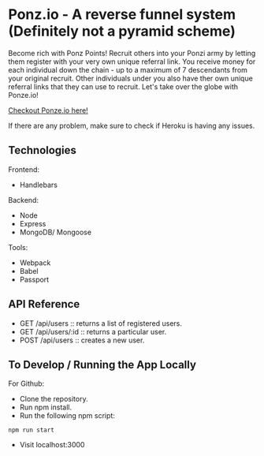 # Ponz.io - A reverse funnel system (Definitely not a pyramid scheme)

Become rich with Ponz Points! Recruit others into your Ponzi army by letting them register with your very own unique referral link. You receive money for each individual down the chain - up to a maximum of 7 descendants from your original recruit. Other individuals under you also have ther own unique referral links that they can use to recruit. Let's take over the globe with Ponze.io!


[Checkout Ponze.io here!](http://project-ponz.herokuapp.com/)

If there are any problem, make sure to check if Heroku is having any issues.

## Technologies

Frontend:
* Handlebars

Backend:
* Node
* Express
* MongoDB/ Mongoose

Tools:
* Webpack
* Babel
* Passport


## API Reference

* GET /api/users :: returns a list of registered users.
* GET /api/users/:id :: returns a particular user.
* POST /api/users :: creates a new user.


## To Develop / Running the App Locally

For Github:

* Clone the repository.
* Run npm install.
* Run the following npm script:
```
npm run start
```
* Visit localhost:3000 
